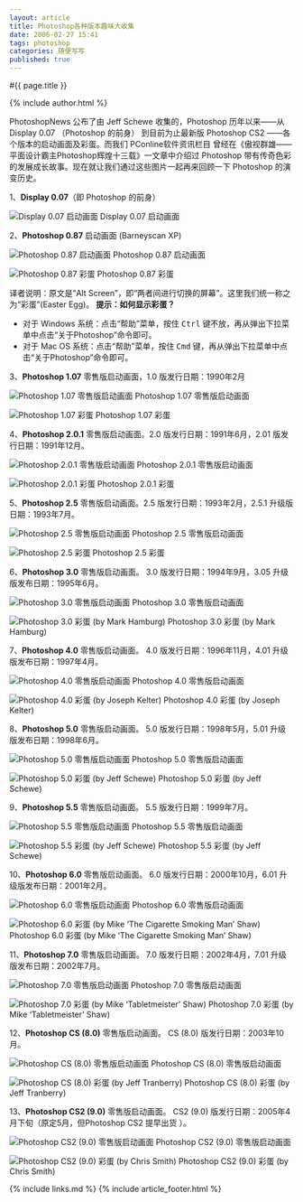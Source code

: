 ```yaml
---
layout: article
title: Photoshop各种版本趣味大收集
date: 2006-02-27 15:41
tags: photoshop
categories: 随便写写
published: true
---
```


#{{ page.title }}

{% include author.html %}

PhotoshopNews 公布了由 Jeff Schewe 收集的，Photoshop 历年以来——从 Display 0.07 （Photoshop 的前身） 到目前为止最新版 Photoshop CS2 ——各个版本的启动画面及彩蛋。而我们 PConline软件资讯栏目 曾经在《傲视群雄——平面设计霸主Photoshop辉煌十三载》一文章中介绍过 Photoshop 带有传奇色彩的发展成长故事。现在就让我们通过这些图片一起再来回顾一下 Photoshop 的演变历史。

1、**Display 0.07**（即 Photoshop 的前身）

![Display 0.07 启动画面](http://www.pconline.com.cn/pcedu/sj/pm/photoshop/rm/0512/pic/05121901display.jpg)
Display 0.07 启动画面

2、**Photoshop 0.87** 启动画面 (Barneyscan XP)

![Photoshop 0.87 启动画面](http://www.pconline.com.cn/pcedu/sj/pm/photoshop/rm/0512/pic/05121902PS-87.jpg)
Photoshop 0.87 启动画面

![Photoshop 0.87 彩蛋](http://www.pconline.com.cn/pcedu/sj/pm/photoshop/rm/0512/pic/05121903ps-1-3a.jpg)
Photoshop 0.87 彩蛋

译者说明：原文是“Alt Screen”，即“两者间进行切换的屏幕”。这里我们统一称之为“彩蛋”(Easter Egg)。 
**提示：如何显示彩蛋？**

- 对于 Windows 系统：点击“帮助”菜单，按住 <kbd>Ctrl</kbd> 键不放，再从弹出下拉菜单中点击“关于Photoshop”命令即可。 
- 对于 Mac OS 系统：点击“帮助”菜单，按住 <kbd>Cmd</kbd> 键，再从弹出下拉菜单中点击“关于Photoshop”命令即可。 

3、**Photoshop 1.07** 零售版启动画面，1.0 版发行日期：1990年2月

![Photoshop 1.07 零售版启动画面](http://www.pconline.com.cn/pcedu/sj/pm/photoshop/rm/0512/pic/05121904ps-1.jpg)
Photoshop 1.07 零售版启动画面

![Photoshop 1.07 彩蛋](http://www.pconline.com.cn/pcedu/sj/pm/photoshop/rm/0512/pic/05121903ps-1-3a.jpg)
Photoshop 1.07 彩蛋

4、**Photoshop 2.0.1** 零售版启动画面。2.0 版发行日期：1991年6月，2.01 版发行日期：1991年12月。

![Photoshop 2.0.1 零售版启动画面](http://www.pconline.com.cn/pcedu/sj/pm/photoshop/rm/0512/pic/05121906ps-2.jpg)
Photoshop 2.0.1 零售版启动画面

![Photoshop 2.0.1 彩蛋](http://www.pconline.com.cn/pcedu/sj/pm/photoshop/rm/0512/pic/05121903ps-1-3a.jpg)
Photoshop 2.0.1 彩蛋

5、**Photoshop 2.5** 零售版启动画面。2.5 版发行日期：1993年2月，2.5.1 升级版日期：1993年7月。

![Photoshop 2.5 零售版启动画面](http://www.pconline.com.cn/pcedu/sj/pm/photoshop/rm/0512/pic/05121908ps-25.jpg)
Photoshop 2.5 零售版启动画面

![Photoshop 2.5 彩蛋](http://www.pconline.com.cn/pcedu/sj/pm/photoshop/rm/0512/pic/05121909ps-25a.jpg)
Photoshop 2.5 彩蛋

6、**Photoshop 3.0** 零售版启动画面。 3.0 版发行日期：1994年9月，3.05 升级版发布日期：1995年6月。

![Photoshop 3.0 零售版启动画面](http://www.pconline.com.cn/pcedu/sj/pm/photoshop/rm/0512/pic/05121910ps-3.jpg)
Photoshop 3.0 零售版启动画面

![Photoshop 3.0 彩蛋 (by Mark Hamburg)](http://www.pconline.com.cn/pcedu/sj/pm/photoshop/rm/0512/pic/05121911ps-3a.jpg)
Photoshop 3.0 彩蛋 (by Mark Hamburg)

7、**Photoshop 4.0** 零售版启动画面。 4.0 版发行日期：1996年11月，4.01 升级版发布日期：1997年4月。

![Photoshop 4.0 零售版启动画面](http://www.pconline.com.cn/pcedu/sj/pm/photoshop/rm/0512/pic/05121911ps-4.jpg)
Photoshop 4.0 零售版启动画面

![Photoshop 4.0 彩蛋 (by Joseph Kelter)](http://www.pconline.com.cn/pcedu/sj/pm/photoshop/rm/0512/pic/05121912ps-4a.jpg)
Photoshop 4.0 彩蛋 (by Joseph Kelter)

8、**Photoshop 5.0** 零售版启动画面。 5.0 版发行日期：1998年5月，5.01 升级版发布日期：1998年6月。

![Photoshop 5.0 零售版启动画面](http://www.pconline.com.cn/pcedu/sj/pm/photoshop/rm/0512/pic/05121913ps-5.jpg)
Photoshop 5.0 零售版启动画面

![Photoshop 5.0 彩蛋 (by Jeff Schewe)](http://www.pconline.com.cn/pcedu/sj/pm/photoshop/rm/0512/pic/05121914ps-5a.jpg)
Photoshop 5.0 彩蛋 (by Jeff Schewe)

9、**Photoshop 5.5** 零售版启动画面。 5.5 版发行日期：1999年7月。

![Photoshop 5.5 零售版启动画面](http://www.pconline.com.cn/pcedu/sj/pm/photoshop/rm/0512/pic/05121915ps-55.jpg)
Photoshop 5.5 零售版启动画面

![Photoshop 5.5 彩蛋 (by Jeff Schewe)](http://www.pconline.com.cn/pcedu/sj/pm/photoshop/rm/0512/pic/05121916ps-55a.jpg)
Photoshop 5.5 彩蛋 (by Jeff Schewe)

10、**Photoshop 6.0** 零售版启动画面。 6.0 版发行日期：2000年10月，6.01 升级版发布日期：2001年2月。

![Photoshop 6.0 零售版启动画面](http://www.pconline.com.cn/pcedu/sj/pm/photoshop/rm/0512/pic/05121917ps-6.jpg)
Photoshop 6.0 零售版启动画面

![Photoshop 6.0 彩蛋 (by Mike ‘The Cigarette Smoking Man’ Shaw)](http://www.pconline.com.cn/pcedu/sj/pm/photoshop/rm/0512/pic/05121918ps-6a.jpg)
Photoshop 6.0 彩蛋 (by Mike ‘The Cigarette Smoking Man’ Shaw)

11、**Photoshop 7.0** 零售版启动画面。 7.0 版发行日期：2002年4月，7.01 升级版发布日期：2002年7月。

![Photoshop 7.0 零售版启动画面](http://www.pconline.com.cn/pcedu/sj/pm/photoshop/rm/0512/pic/05121919ps-7.jpg)
Photoshop 7.0 零售版启动画面

![Photoshop 7.0 彩蛋 (by Mike ‘Tabletmeister’ Shaw)](http://www.pconline.com.cn/pcedu/sj/pm/photoshop/rm/0512/pic/05121920ps-7a.jpg)
Photoshop 7.0 彩蛋 (by Mike ‘Tabletmeister’ Shaw)

12、**Photoshop CS (8.0)** 零售版启动画面。 CS (8.0) 版发行日期：2003年10月。

![Photoshop CS (8.0) 零售版启动画面](http://www.pconline.com.cn/pcedu/sj/pm/photoshop/rm/0512/pic/05121921ps-cs-tn.jpg)
Photoshop CS (8.0) 零售版启动画面

![Photoshop CS (8.0) 彩蛋 (by Jeff Tranberry) ](http://www.pconline.com.cn/pcedu/sj/pm/photoshop/rm/0512/pic/05121922ps-csa-tn.jpg)
Photoshop CS (8.0) 彩蛋 (by Jeff Tranberry) 

13、**Photoshop CS2 (9.0)** 零售版启动画面。 CS2 (9.0) 版发行日期：2005年4月下旬（原定5月，但Photoshop CS2 提早出货 ）。

![Photoshop CS2 (9.0) 零售版启动画面](http://www.pconline.com.cn/pcedu/sj/pm/photoshop/rm/0512/pic/05121923ps-cs2-tn.jpg)
Photoshop CS2 (9.0) 零售版启动画面

![Photoshop CS2 (9.0) 彩蛋 (by Chris Smith)](http://www.pconline.com.cn/pcedu/sj/pm/photoshop/rm/0512/pic/05121924ps-cs2a-tn.jpg)
Photoshop CS2 (9.0) 彩蛋 (by Chris Smith)

{% include links.md %}
{% include article_footer.html %}
